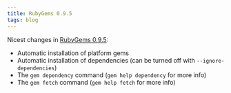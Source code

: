 ```yaml
---
title: RubyGems 0.9.5
tags: blog
---
```


Nicest changes in [RubyGems 0.9.5](http://www.wincent.com/wiki/Upgrading_to_RubyGems_0.9.5_on_Mac_OS_X_Leopard):

-   Automatic installation of platform gems
-   Automatic installation of dependencies (can be turned off with `--ignore-dependencies`)
-   The `gem dependency` command (`gem help dependency` for more info)
-   The `gem fetch` command (`gem help fetch` for more info)
